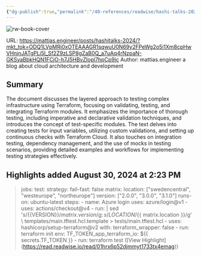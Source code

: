 ```yaml
---
{"dg-publish":true,"permalink":"/40-references/readwise/hashi-talks-2024-mastering-terraform-testing-a-layered-approach-to-testing-complex-infrastructure/","tags":["rw/articles"]}
---
```


![rw-book-cover](https://mattias.engineer/img/favicon/blue.png)
  
URL: https://mattias.engineer/posts/hashitalks-2024/?mkt_tok=ODQ1LVpMRi0xOTEAAAGR1sqwuU0N69y2FPeWg2o5i1Xm8cpHwVHnjnJATgPLi5I_Sf2Z9zLSP8gZaB0Q_a7uAq4rNzpaN-GKSyaBbkHQN1FCjO-h7J5HBvZIopl7hpCp9jc
Author: mattias.engineer a blog about cloud architecture and development

## Summary

The document discusses the layered approach to testing complex infrastructure using Terraform, focusing on validating, testing, and integrating Terraform modules. It emphasizes the importance of thorough testing, including imperative and declarative validation techniques, and introduces the concept of test-specific modules. The text delves into creating tests for input variables, utilizing custom validations, and setting up continuous checks with Terraform Cloud. It also touches on integration testing, dependency management, and the use of mocks in testing scenarios, providing detailed examples and workflows for implementing testing strategies effectively.

## Highlights added August 30, 2024 at 2:23 PM
>jobs: test: strategy: fail-fast: false matrix: location: ["swedencentral", "westeurope", "northeurope"] version: ["2.0.0", "3.0.0", "3.1.0"] runs-on: ubuntu-latest steps: - name: Azure login uses: azure/login@v1 - uses: actions/checkout@v4 - run: | sed 's/{{VERSION}}/${{ matrix.version }}/g; s/{{LOCATION}}/${{ matrix.location }}/g' \ templates/main.tftest.hcl.template > tests/main.tftest.hcl - uses: hashicorp/setup-terraform@v2 with: terraform_wrapper: false - run: terraform init env: TF_TOKEN_app_terraform_io: ${{ secrets.TF_TOKEN }} - run: terraform test ([View Highlight] (https://read.readwise.io/read/01hrx6p52djmmyt1733tx4emag))


